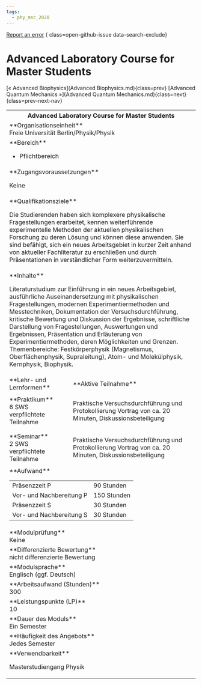 ```yaml
---
tags:
  - phy_msc_2020
---
```

[Report an error](https://github.com/SGSSGene/FUB-SUP/issues/new?title=Error%20in%20%22Advanced%20Laboratory%20Course%20for%20Master%20Students%22&body=There%20seems%20to%20be%20an%20error%20in%20module%20%22Advanced%20Laboratory%20Course%20for%20Master%20Students%22%2E%0A%0A%3CDescribe%20here%20a%20slightly%20more%20detailed%20description%20of%20what%20is%20wrong%3E&labels=bug)
{ class=open-github-issue data-search-exclude}

# Advanced Laboratory Course for Master Students

[« Advanced Biophysics](Advanced Biophysics.md){class=prev}
[Advanced Quantum Mechanics »](Advanced Quantum Mechanics.md){class=next}
{class=prev-next-nav}

<table markdown id="moduledesc">
<tr markdown class="moduledesc_head"><th colspan="2">Advanced Laboratory Course for Master Students </th></tr>
<tr markdown><td colspan="2">**Organisationseinheit**   <br>Freie Universität Berlin/Physik/Physik</td></tr>

<tr markdown><td colspan="2">**Bereich**<br>


- Pflichtbereich

</td></tr>

<tr markdown><td colspan="2">**Zugangsvoraussetzungen** <br>

Keine


</td></tr>
<tr markdown><td colspan="2">**Qualifikationsziele**    <br>

Die Studierenden haben sich komplexere physikalische Fragestellungen
erarbeitet, kennen weiterführende experimentelle Methoden der aktuellen
physikalischen Forschung zu deren Lösung und können diese anwenden. Sie sind
befähigt, sich ein neues Arbeitsgebiet in kurzer Zeit anhand von aktueller
Fachliteratur zu erschließen und durch Präsentationen in verständlicher Form
weiterzuvermitteln.


</td></tr>
<tr markdown><td colspan="2">**Inhalte**                <br>

Literaturstudium zur Einführung in ein neues Arbeitsgebiet, ausführliche
Auseinandersetzung mit physikalischen Fragestellungen, modernen
Experimentiermethoden und Messtechniken, Dokumentation der
Versuchsdurchführung, kritische Bewertung und Diskussion der Ergebnisse,
schriftliche Darstellung von Fragestellungen, Auswertungen und Ergebnissen,
Präsentation und Erläuterung von Experimentiermethoden, deren Möglichkeiten
und Grenzen. Themenbereiche: Festkörperphysik (Magnetismus,
Oberflächenphysik, Supraleitung), Atom- und Molekülphysik, Kernphysik,
Biophysik.


</td></tr>

<tr markdown><td>**Lehr- und Lernformen**</td><td>**Aktive Teilnahme**</td></tr>
<tr markdown><td> **Praktikum** <br>6 SWS <br> verpflichtete Teilnahme</td><td>

Praktische Versuchsdurchführung und Protokollierung
Vortrag von ca. 20 Minuten, Diskussionsbeteiligung
</td></tr>
<tr markdown><td> **Seminar** <br>2 SWS <br> verpflichtete Teilnahme</td><td>

Praktische Versuchsdurchführung und Protokollierung
Vortrag von ca. 20 Minuten, Diskussionsbeteiligung
</td></tr>
<tr markdown><td colspan="2">**Aufwand**                <br>
<table class="aufwand_table">
<tr><td>Präsenzzeit P</td><td>90 Stunden</td></tr>
<tr><td>Vor- und Nachbereitung P</td><td>150 Stunden</td></tr>
<tr><td>Präsenzzeit S</td><td>30 Stunden</td></tr>
<tr><td>Vor- und Nachbereitung S</td><td>30 Stunden</td></tr>
</table>

</td></tr>
<tr markdown><td colspan="2">**Modulprüfung**             <br>Keine


</td></tr>
<tr markdown><td colspan="2">**Differenzierte Bewertung** <br>nicht differenzierte Bewertung

</td></tr>
<tr markdown><td colspan="2">**Modulsprache**             <br>Englisch (ggf. Deutsch)</td></tr>
<tr markdown><td colspan="2">**Arbeitsaufwand (Stunden)** <br>300</td></tr>
<tr markdown><td colspan="2">**Leistungspunkte (LP)**     <br>10</td></tr>
<tr markdown><td colspan="2">**Dauer des Moduls**         <br>Ein Semester</td></tr>
<tr markdown><td colspan="2">**Häufigkeit des Angebots**  <br>Jedes Semester</td></tr>
<tr markdown><td colspan="2">**Verwendbarkeit**           <br>

Masterstudiengang Physik


</td></tr>

</table>
